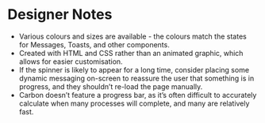 # Designer Notes

- Various colours and sizes are available - the colours match the states for Messages, Toasts, and other components.
- Created with HTML and CSS rather than an animated graphic, which allows for easier customisation.
- If the spinner is likely to appear for a long time, consider placing some dynamic messaging on-screen to reassure
  the user that something is in progress, and they shouldn’t re-load the page manually.
- Carbon doesn’t feature a progress bar, as it’s often difficult to accurately calculate
  when many processes will complete, and many are relatively fast.

